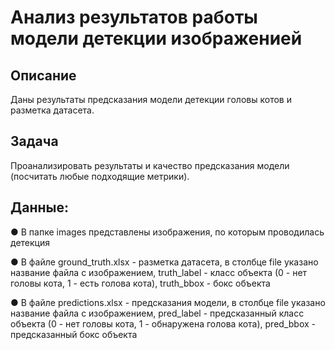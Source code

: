 # Анализ результатов работы модели детекции изображенией
## Описание
Даны результаты предсказания модели детекции головы котов и разметка датасета.
## Задача 
Проанализировать результаты и качество предсказания модели (посчитать любые подходящие метрики).
## Данные:
●	В папке images представлены изображения, по которым проводилась детекция

●	В файле ground_truth.xlsx - разметка датасета, в столбце file указано название файла с изображением, truth_label - класс объекта (0 - нет головы кота, 1 - есть голова кота), truth_bbox - бокс объекта

●	В файле predictions.xlsx - предсказания модели, в столбце file указано название файла с изображением, pred_label - предсказанный класс объекта (0 - нет головы кота, 1 - обнаружена голова кота), pred_bbox - предсказанный бокс объекта

